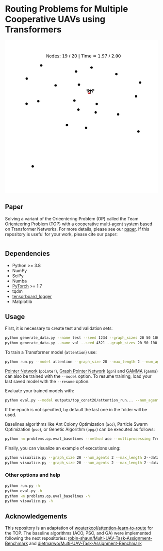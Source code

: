 # Routing Problems for Multiple Cooperative UAVs using Transformers

![TSP100](images/top.gif)

## Paper
Solving a variant of the Orieentering Problem (OP) called the Team Orienteering Problem (TOP) with a cooperative
multi-agent system based on Transformer Networks. For more details, please see our [paper](). If this repository is
useful for your work, please cite our paper:

```

``` 

## Dependencies

* Python >= 3.8
* NumPy
* SciPy
* Numba
* [PyTorch](http://pytorch.org/) >= 1.7
* tqdm
* [tensorboard_logger](https://github.com/TeamHG-Memex/tensorboard_logger)
* Matplotlib

## Usage

First, it is necessary to create test and validation sets:
```bash
python generate_data.py --name test --seed 1234 --graph_sizes 20 50 100 --max_length 2
python generate_data.py --name val --seed 4321 --graph_sizes 20 50 100 --max_length 2
```

To train a Transformer model (`attention`) use:
```bash
python run.py --model attention --graph_size 20 --max_length 2 --num_agents 2 --data_distribution const --baseline rollout --val_dataset data/1depots/const/20/validation_seed4321_L2.pkl
```

[Pointer Network](https://arxiv.org/abs/1506.03134) (`pointer`),
[Graph Pointer Network](https://arxiv.org/abs/1911.04936) (`gpn`) and [GAMMA](https://arxiv.org/abs/1911.04936)
(`gamma`) can also be trained with the `--model` option. To resume training, load your last saved model with the
`--resume` option.

Evaluate your trained models with:
```bash
python eval.py --model outputs/top_const20/attention_run... --num_agents 2 --datasets data/1depots/const/20/test_seed1234_L2.pkl
```
If the epoch is not specified, by default the last one in the folder will be used.

Baselines algorithms like Ant Colony Optimization (`aco`), Particle Swarm Optimization (`pso`), or Genetic Algorithm
(`opga`) can be executed as follows:
```bash
python -m problems.op.eval_baselines --method aco --multiprocessing True --datasets data/1depots/const/20/test_seed1234_L2.pkl
```

Finally, you can visualize an example of executions using:
```bash
python visualize.py --graph_size 20 --num_agents 2 --max_length 2--data_distribution const --model outputs/op_coop20/attention_run...
python visualize.py --graph_size 20 --num_agents 2 --max_length 2--data_distribution const --model aco
```

### Other options and help
```bash
python run.py -h
python eval.py -h
python -m problems.op.eval_baselines -h
python visualize.py -h
```

## Acknowledgements
This repository is an adaptation of
[wouterkool/attention-learn-to-route](https://github.com/wouterkool/attention-learn-to-route) for the TOP. The baseline
algorithms (ACO, PSO, and GA) were implemented following the next repositories:
[robin-shaun/Multi-UAV-Task-Assignment-Benchmark](https://github.com/robin-shaun/Multi-UAV-Task-Assignment-Benchmark)
and [dietmarwo/Multi-UAV-Task-Assignment-Benchmark](https://github.com/dietmarwo/Multi-UAV-Task-Assignment-Benchmark)
